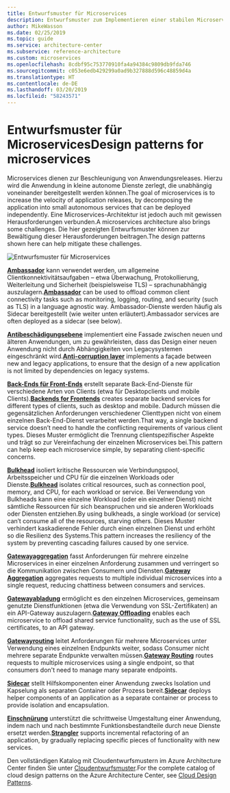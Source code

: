 ```yaml
---
title: Entwurfsmuster für Microservices
description: Entwurfsmuster zum Implementieren einer stabilen Microservices-Architektur.
author: MikeWasson
ms.date: 02/25/2019
ms.topic: guide
ms.service: architecture-center
ms.subservice: reference-architecture
ms.custom: microservices
ms.openlocfilehash: 8cdbf95c753770910fa4a94384c9809db9fda746
ms.sourcegitcommit: c053e6edb429299a0ad9b327888d596c48859d4a
ms.translationtype: HT
ms.contentlocale: de-DE
ms.lasthandoff: 03/20/2019
ms.locfileid: "58243571"
---
```

# <a name="design-patterns-for-microservices"></a><span data-ttu-id="aafa0-103">Entwurfsmuster für Microservices</span><span class="sxs-lookup"><span data-stu-id="aafa0-103">Design patterns for microservices</span></span>

<span data-ttu-id="aafa0-104">Microservices dienen zur Beschleunigung von Anwendungsreleases. Hierzu wird die Anwendung in kleine autonome Dienste zerlegt, die unabhängig voneinander bereitgestellt werden können.</span><span class="sxs-lookup"><span data-stu-id="aafa0-104">The goal of microservices is to increase the velocity of application releases, by decomposing the application into small autonomous services that can be deployed independently.</span></span> <span data-ttu-id="aafa0-105">Eine Microservices-Architektur ist jedoch auch mit gewissen Herausforderungen verbunden.</span><span class="sxs-lookup"><span data-stu-id="aafa0-105">A microservices architecture also brings some challenges.</span></span> <span data-ttu-id="aafa0-106">Die hier gezeigten Entwurfsmuster können zur Bewältigung dieser Herausforderungen beitragen.</span><span class="sxs-lookup"><span data-stu-id="aafa0-106">The design patterns shown here can help mitigate these challenges.</span></span>

![Entwurfsmuster für Microservices](../images/microservices-patterns.png)

<span data-ttu-id="aafa0-108">[**Ambassador**](../../patterns/ambassador.md) kann verwendet werden, um allgemeine Clientkonnektivitätsaufgaben – etwa Überwachung, Protokollierung, Weiterleitung und Sicherheit (beispielsweise TLS) – sprachunabhängig auszulagern.</span><span class="sxs-lookup"><span data-stu-id="aafa0-108">[**Ambassador**](../../patterns/ambassador.md) can be used to offload common client connectivity tasks such as monitoring, logging, routing, and security (such as TLS) in a language agnostic way.</span></span> <span data-ttu-id="aafa0-109">Ambassador-Dienste werden häufig als Sidecar bereitgestellt (wie weiter unten erläutert).</span><span class="sxs-lookup"><span data-stu-id="aafa0-109">Ambassador services are often deployed as a sidecar (see below).</span></span>

<span data-ttu-id="aafa0-110">[**Antibeschädigungsebene**](../../patterns/anti-corruption-layer.md) implementiert eine Fassade zwischen neuen und älteren Anwendungen, um zu gewährleisten, dass das Design einer neuen Anwendung nicht durch Abhängigkeiten von Legacysystemen eingeschränkt wird.</span><span class="sxs-lookup"><span data-stu-id="aafa0-110">[**Anti-corruption layer**](../../patterns/anti-corruption-layer.md) implements a façade between new and legacy applications, to ensure that the design of a new application is not limited by dependencies on legacy systems.</span></span>

<span data-ttu-id="aafa0-111">[**Back-Ends für Front-Ends**](../../patterns/backends-for-frontends.md) erstellt separate Back-End-Dienste für verschiedene Arten von Clients (etwa für Desktopclients und mobile Clients).</span><span class="sxs-lookup"><span data-stu-id="aafa0-111">[**Backends for Frontends**](../../patterns/backends-for-frontends.md) creates separate backend services for different types of clients, such as desktop and mobile.</span></span> <span data-ttu-id="aafa0-112">Dadurch müssen die gegensätzlichen Anforderungen verschiedener Clienttypen nicht von einem einzelnen Back-End-Dienst verarbeitet werden.</span><span class="sxs-lookup"><span data-stu-id="aafa0-112">That way, a single backend service doesn’t need to handle the conflicting requirements of various client types.</span></span> <span data-ttu-id="aafa0-113">Dieses Muster ermöglicht die Trennung clientspezifischer Aspekte und trägt so zur Vereinfachung der einzelnen Microservices bei.</span><span class="sxs-lookup"><span data-stu-id="aafa0-113">This pattern can help keep each microservice simple, by separating client-specific concerns.</span></span>

<span data-ttu-id="aafa0-114">[**Bulkhead**](../../patterns/bulkhead.md) isoliert kritische Ressourcen wie Verbindungspool, Arbeitsspeicher und CPU für die einzelnen Workloads oder Dienste.</span><span class="sxs-lookup"><span data-stu-id="aafa0-114">[**Bulkhead**](../../patterns/bulkhead.md) isolates critical resources, such as connection pool, memory, and CPU, for each workload or service.</span></span> <span data-ttu-id="aafa0-115">Bei Verwendung von Bulkheads kann eine einzelne Workload (oder ein einzelner Dienst) nicht sämtliche Ressourcen für sich beanspruchen und sie anderen Workloads oder Diensten entziehen.</span><span class="sxs-lookup"><span data-stu-id="aafa0-115">By using bulkheads, a single workload (or service) can’t consume all of the resources, starving others.</span></span> <span data-ttu-id="aafa0-116">Dieses Muster verhindert kaskadierende Fehler durch einen einzelnen Dienst und erhöht so die Resilienz des Systems.</span><span class="sxs-lookup"><span data-stu-id="aafa0-116">This pattern increases the resiliency of the system by preventing cascading failures caused by one service.</span></span>

<span data-ttu-id="aafa0-117">[**Gatewayaggregation**](../../patterns/gateway-aggregation.md) fasst Anforderungen für mehrere einzelne Microservices in einer einzelnen Anforderung zusammen und verringert so die Kommunikation zwischen Consumern und Diensten.</span><span class="sxs-lookup"><span data-stu-id="aafa0-117">[**Gateway Aggregation**](../../patterns/gateway-aggregation.md) aggregates requests to multiple individual microservices into a single request, reducing chattiness between consumers and services.</span></span>

<span data-ttu-id="aafa0-118">[**Gatewayabladung**](../../patterns/gateway-offloading.md) ermöglicht es den einzelnen Microservices, gemeinsam genutzte Dienstfunktionen (etwa die Verwendung von SSL-Zertifikaten) an ein API-Gateway auszulagern.</span><span class="sxs-lookup"><span data-stu-id="aafa0-118">[**Gateway Offloading**](../../patterns/gateway-offloading.md) enables each microservice to offload shared service functionality, such as the use of SSL certificates, to an API gateway.</span></span>

<span data-ttu-id="aafa0-119">[**Gatewayrouting**](../../patterns/gateway-routing.md) leitet Anforderungen für mehrere Microservices unter Verwendung eines einzelnen Endpunkts weiter, sodass Consumer nicht mehrere separate Endpunkte verwalten müssen.</span><span class="sxs-lookup"><span data-stu-id="aafa0-119">[**Gateway Routing**](../../patterns/gateway-routing.md) routes requests to multiple microservices using a single endpoint, so that consumers don't need to manage many separate endpoints.</span></span>

<span data-ttu-id="aafa0-120">[**Sidecar**](../../patterns/sidecar.md) stellt Hilfskomponenten einer Anwendung zwecks Isolation und Kapselung als separaten Container oder Prozess bereit.</span><span class="sxs-lookup"><span data-stu-id="aafa0-120">[**Sidecar**](../../patterns/sidecar.md) deploys helper components of an application as a separate container or process to provide isolation and encapsulation.</span></span>

<span data-ttu-id="aafa0-121">[**Einschnürung**](../../patterns/strangler.md) unterstützt die schrittweise Umgestaltung einer Anwendung, indem nach und nach bestimmte Funktionsbestandteile durch neue Dienste ersetzt werden.</span><span class="sxs-lookup"><span data-stu-id="aafa0-121">[**Strangler**](../../patterns/strangler.md) supports incremental refactoring of an application, by gradually replacing specific pieces of functionality with new services.</span></span>

<span data-ttu-id="aafa0-122">Den vollständigen Katalog mit Cloudentwurfsmustern im Azure Architecture Center finden Sie unter [Cloudentwurfsmuster](../../patterns/index.md).</span><span class="sxs-lookup"><span data-stu-id="aafa0-122">For the complete catalog of cloud design patterns on the Azure Architecture Center, see [Cloud Design Patterns](../../patterns/index.md).</span></span>
